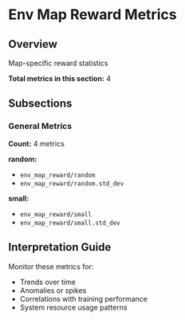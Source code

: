 # Env Map Reward Metrics

## Overview

Map-specific reward statistics

**Total metrics in this section:** 4

## Subsections

### General Metrics

**Count:** 4 metrics

**random:**
- `env_map_reward/random`
- `env_map_reward/random.std_dev`

**small:**
- `env_map_reward/small`
- `env_map_reward/small.std_dev`



## Interpretation Guide

Monitor these metrics for:
- Trends over time
- Anomalies or spikes
- Correlations with training performance
- System resource usage patterns

